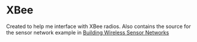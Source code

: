 XBee
=============

Created to help me interface with XBee radios. Also contains the source for the sensor network example in [Building Wireless Sensor Networks](http://www.robtennyson.us/post/building-wireless-sensor-networks)
